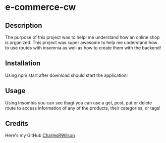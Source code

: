 # e-commerce-cw

## Description

The purpose of this project was to helpl me understand how an online shop is organized. This project was super awesome to help me understand how to use routes with insomnia as well as how to create them with the backend!

## Installation

Using npm start after download should start the application!

## Usage

Using Insomnia you can see thagt you can use a get, post, put or delete route to access information of any of the products, their categories, or tags!

## Credits

Here's my GitHub [CharlesRWilson](https://github.com/CharlesRWilson)
